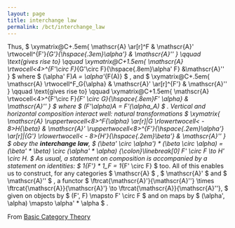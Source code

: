 ```yaml
---
layout: page
title: interchange law
permalink: /bct/interchange_law
---
```

Thus, $ \xymatrix@C+.5em{ \mathscr{A} \ar[r]^F & \mathscr{A}' \rtwocell^{F'}_{G'}{\hspace{.3em}\alpha'} & \mathscr{A}'' } \qquad \text{gives rise to} \qquad \xymatrix@C+1.5em{ \mathscr{A} \rtwocell<4>^{F'\circ F}_{G'\circ F}{\hspace{.8em}\alpha' F} &\mathscr{A}'' } $ where $ (\alpha' F)_A = \alpha'_{F(A)} $ , and $ \xymatrix@C+.5em{ \mathscr{A} \rtwocell^F_G{\alpha} & \mathscr{A}' \ar[r]^{F'} & \mathscr{A}'' } \qquad \text{gives rise to} \qquad \xymatrix@C+1.5em{ \mathscr{A} \rtwocell<4>^{F'\circ F}_{F' \circ G}{\hspace{.8em}F' \alpha} & \mathscr{A}'' } $ where $ (F'\alpha)_A = F'(\alpha_A) $ . Vertical and horizontal composition interact well: natural transformations $ \xymatrix{ \mathscr{A} \ruppertwocell<8>^F{\alpha} \ar[r]|G \rlowertwocell< - 8>_H{\beta} & \mathscr{A}' \ruppertwocell<8>^{F'}{\hspace{.2em}\alpha'} \ar[r]|{G'} \rlowertwocell< - 8>_{H'}{\hspace{.2em}\beta'} & \mathscr{A}'' } $ obey the **interchange law**, $ (\beta' \circ \alpha') * (\beta \circ \alpha) = (\beta' * \beta) \circ (\alpha' * \alpha) {\colon}\linebreak[0] F' \circ F \to H' \circ H. $ As usual, a statement on composition is accompanied by a statement on identities: $ 1_{F'} * 1_F = 1_{F' \circ F} $ too. All of this enables us to construct, for any categories $ \mathscr{A} $ , $ \mathscr{A}' $ and $ \mathscr{A}'' $ , a functor $ \ftrcat{\mathscr{A}'}{\mathscr{A}''} \times \ftrcat{\mathscr{A}}{\mathscr{A}'} \to \ftrcat{\mathscr{A}}{\mathscr{A}''}, $ given on objects by $ (F', F) \mapsto F' \circ F $ and on maps by $ (\alpha', \alpha) \mapsto \alpha' * \alpha $ .


From [Basic Category Theory](https://mathgloss.github.io/MathGloss/bct.html)